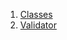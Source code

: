 

1. [Classes](file-___home_harshil_Desktop_open-source_palisadoes_talawa_lib_utils_validators/#classes)
2. [Validator](file-___home_harshil_Desktop_open-source_palisadoes_talawa_lib_utils_validators/Validator-class.html)
